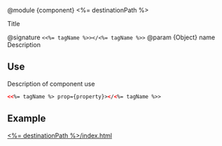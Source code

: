 @module {component} <%= destinationPath %>

Title

@signature `<<%= tagName %>></<%= tagName %>>`
@param {Object} name Description

## Use

Description of component use

```html
<<%= tagName %> prop={property}></<%= tagName %>>
```

## Example

[<%= destinationPath %>/index.html](<%= name %>)

